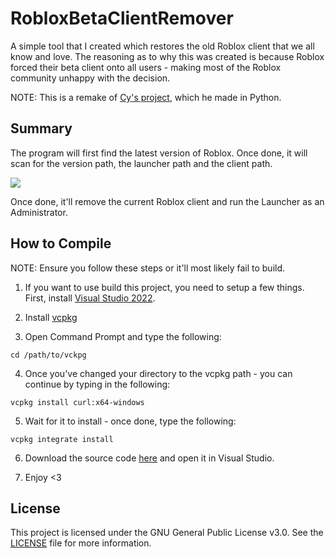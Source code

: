 # RobloxBetaClientRemover
A simple tool that I created which restores the old Roblox client that we all know and love. The reasoning as to why this was created is because Roblox forced their beta client onto all users - making most of the Roblox community unhappy with the decision.

NOTE: This is a remake of [Cy's project](https://github.com/CyOfficial/RobloxBetaClientRemover), which he made in Python.

## Summary
The program will first find the latest version of Roblox. Once done, it will scan for the version path, the launcher path and the client path.

![](https://media.discordapp.net/attachments/1004563672766619681/1020407109822709910/unknown.png)

Once done, it'll remove the current Roblox client and run the Launcher as an Administrator.

## How to Compile
NOTE: Ensure you follow these steps or it'll most likely fail to build.

1. If you want to use build this project, you need to setup a few things. First, install [Visual Studio 2022](https://www.visualstudio.com/downloads/).

2. Install [vcpkg](https://github.com/Microsoft/vcpkg)

3. Open Command Prompt and type the following:

```dos
cd /path/to/vckpg
```

4. Once you've changed your directory to the vcpkg path - you can continue by typing in the following:

```dos
vcpkg install curl:x64-windows
```

5. Wait for it to install - once done, type the following:

```dos
vcpkg integrate install
```

6. Download the source code [here](https://github.com/atari-1337/RobloxBetaClientRemover/releases/download/V1/RobloxBetaClientRemover.zip) and open it in Visual Studio.

7. Enjoy <3

## License
This project is licensed under the GNU General Public License v3.0. See the [LICENSE](https://github.com/atari-1337/RobloxBetaClientRemover/blob/main/LICENSE) file for more information.

